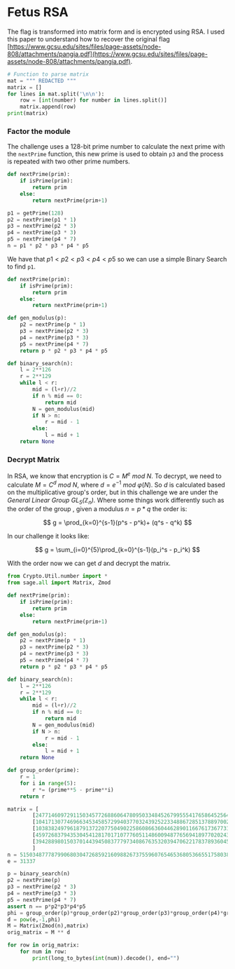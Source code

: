 # Fetus RSA

The flag is transformed into matrix form and is encrypted using RSA. I used this paper to understand how to recover the original flag [https://www.gcsu.edu/sites/files/page-assets/node-808/attachments/pangia.pdf](https://www.gcsu.edu/sites/files/page-assets/node-808/attachments/pangia.pdf).

```python
# Function to parse matrix 
mat = """ REDACTED """
matrix = []
for lines in mat.split('\n\n'):
    row = [int(number) for number in lines.split()]
    matrix.append(row)
print(matrix)
```

### Factor the module

The challenge uses a 128-bit prime number to calculate the next prime with the `nextPrime` function, this new prime is used to obtain `p3` and the process is repeated with two other prime numbers. 

```python
def nextPrime(prim):
    if isPrime(prim):
        return prim
    else:
        return nextPrime(prim+1)

p1 = getPrime(128)
p2 = nextPrime(p1 * 1)
p3 = nextPrime(p2 * 3)
p4 = nextPrime(p3 * 3)
p5 = nextPrime(p4 * 7)
n = p1 * p2 * p3 * p4 * p5
```

We have that  $p1 < p2 < p3 < p4 < p5$ so we can use a simple Binary Search to find `p1`.

```python
def nextPrime(prim):
    if isPrime(prim):
        return prim
    else:
        return nextPrime(prim+1)

def gen_modulus(p):
    p2 = nextPrime(p * 1)
    p3 = nextPrime(p2 * 3)
    p4 = nextPrime(p3 * 3)
    p5 = nextPrime(p4 * 7)
    return p * p2 * p3 * p4 * p5

def binary_search(n):
    l = 2**126
    r = 2**129
    while l < r:
        mid = (l+r)//2
        if n % mid == 0:
            return mid
        N = gen_modulus(mid)
        if N > n:
            r = mid - 1 
        else:
            l = mid + 1
    return None
```

### Decrypt Matrix

In RSA, we know that encryption is $C=M^e\ mod\ N$. To decrypt, we need to calculate $M=C^d\ mod\ N$, where $d=e^{−1}\ mod\ φ(N)$. So $d$ is calculated based on the multiplicative group's order, but in this challenge we are under the *General Linear Group $GL_5(\mathbb{Z}_n)$.* Where some things work differently such as the order of the group , given a modulus $n = p*q$ the order is:

$$
g = \prod_{k=0}^{s-1}(p^s - p^k)+ (q^s - q^k)
$$

In our challenge it looks like:

$$
g = \sum_{i=0}^{5}\prod_{k=0}^{s-1}(p_i^s - p_i^k)
$$

With the order now we can get $d$ and decrypt the matrix.

```python
from Crypto.Util.number import *
from sage.all import Matrix, Zmod

def nextPrime(prim):
    if isPrime(prim):
        return prim
    else:
        return nextPrime(prim+1)

def gen_modulus(p):
    p2 = nextPrime(p * 1)
    p3 = nextPrime(p2 * 3)
    p4 = nextPrime(p3 * 3)
    p5 = nextPrime(p4 * 7)
    return p * p2 * p3 * p4 * p5

def binary_search(n):
    l = 2**126
    r = 2**129
    while l < r:
        mid = (l+r)//2
        if n % mid == 0:
            return mid
        N = gen_modulus(mid)
        if N > n:
            r = mid - 1 
        else:
            l = mid + 1
    return None

def group_order(prime):
    r = 1
    for i in range(5):
        r *= (prime**5 - prime**i)
    return r

matrix = [
        [247714609729115034577268860647809503348452679955541765864525644036519903244610407544592438833012659821363982836831477850927621505723503202914955484784761468695340160789629882004055804409080695867, 331625142917011732363496584111977497826539848810596405639715608289185491230192921594585113936516744954068559616963395888825085234835086592835782522823153199824647815923311303312529222423487842184, 55437288185949549641415195099137917985198178875175317590356850868652628068256771878957686344008331498612071069691453711091201145528626750365270496738628725699281809961803599963127434726167609435, 514660916099185196031776141538776359410382339048282799109733569738126784171011249457518653961429789338579350043906060924939800730829826389077489637524528092592193187169747629063004980325000389554, 432908737089369750416720813650504950741227543859957288298129130571557758647818791153409184252564534925607409378801765727301405467691263041798341098982058861749568674152447781841703730861074171486],
        [104171307746966345345857299403770324392522334886728513788970028646835780770090370816961277474173463662053179135418083415763603092683905102293259569143230591686555033557056635683615214642425173517, 281995809329109899498417283591516891672267505291547187769414960759245222376040526984420670509684233818236456944690830422135256653807646369718495017051487254128669606210585168140190305476396414836, 448210297704655248563230644309382726474650012116320871206976601497778210586480264554625801730855872456388662647389829317946932942681549854741993522145903386318540208729036379511878276729211658861, 399193502999265141959383452857091791757532600793923480036782294759164203783245516880539439411508616363396395258745387111132143827593272610961260623660064934154238955120293971424750525097551648180, 448909699677346701183758951038319440723583288307818355958233994863175886710495171317606803723159576428485212274726596045235998230677229224379125716760136092533604817049730746550292371970711497032],
        [10383824979618791372207750490225860866360446289011667617367731854443817405025701872398853456038612719059056477356275566409859556622099910727870579661815727983662245805512246175424036918556245316, 3042212133475156282375315438954933898496627384941849067508473136817427432524109900983912625376319043681252528210663860374506706029777992048856493297280439498831646567645849063286941560111486091, 303901520908845557762276355500926092138935908381564097855093945643653520650021074626397106363589843089839561176214123648988682404983806374183953260408815900582907133898417354283905163971086566554, 385414980407334346707284477209921028250475161696209076212214696858828374481374774762344617183479700018626970039426895699261230837253656355202103718574806419224338390036737550645417315148014935208, 172437598435610362668691083369422058178612127588567286669952095014310724933793758671802664372505747578789080527221296229242137567445447449560987571505575740311394634799579166058011734727404038041],
        [459726837943530454128170171077760511486009487765694189770202436458018005866133157577824055980174845256397040485330898693944501922148000904627621334536523927325451030816598478315788682056071758797, 318766645374831072244114015670117551595181174553017703335802708316885112551395705202907958737214488185739954176085085611052360624160681549561415131064529778955941226762589967588568203157586014646, 485361005374731090711430490780588207888099824436671620066599360058262282812311497518237782819588602409946446254729349547214950452718084694554650900064587640931729162822096611158015732013679765115, 442488981185685119421099225895492967006907103880489001122993678677306129218035946328038537612725434883858276836497639772750576738969390151812664236525222680918250542360570252193283310559820113337, 294017672174100375503817924437430140826863578191649796300540064690169411498877218939778928997294952104395700469268399214549954967540991489929488976904050382049934179672641195866868009511101289284],
        [394288980150370144394508377797340867635320394706221783789360450886862330500083595146934277232717671435601428999455723360437715407992902972393377872146437245909234935183690525050686313034961250106, 174537062539250527750306397111216900339583030576848484858177223085331307339246744122607759453386390209872407563526999813562242756044330978624067706177762337375480164381575660119163723806663394768, 167378817268639407255382001659131271694745168867873206910416580974376327982114272760583238198872032832961214636912981493082249850676384736073683786291369414678559758485110038329085571864758144806, 479478683656492256273719495784577239188841595512723735000697935028851355713461770920044121053505358284609828319371252306609569657211738503902322975549066701614139339082341370785743668742796520457, 468925056254460005965810812432459057693038841264871939568448625553319440670497244388153862616274082271409346691280049609288322448351851208172939513793874861880752049454593563028452119997997329883]
        ]
n = 515034877787990680304726859216098826737559607654653680536655175803818486402820694536785452537613547240092505793262824199243610743308333164103851365420630137187276313271869670701737383708742526677
e = 31337

p = binary_search(n)
p2 = nextPrime(p)
p3 = nextPrime(p2 * 3)
p4 = nextPrime(p3 * 3)
p5 = nextPrime(p4 * 7)
assert n == p*p2*p3*p4*p5
phi = group_order(p)*group_order(p2)*group_order(p3)*group_order(p4)*group_order(p5)
d = pow(e,-1,phi)
M = Matrix(Zmod(n),matrix)
orig_matrix = M ** d

for row in orig_matrix:
    for num in row:
        print(long_to_bytes(int(num)).decode(), end="")
```